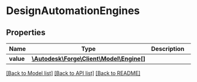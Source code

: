 # DesignAutomationEngines

## Properties
Name | Type | Description | Notes
------------ | ------------- | ------------- | -------------
**value** | [**\Autodesk\Forge\Client\Model\Engine[]**](Engine.md) |  | [optional] 

[[Back to Model list]](../README.md#documentation-for-models) [[Back to API list]](../README.md#documentation-for-api-endpoints) [[Back to README]](../README.md)


